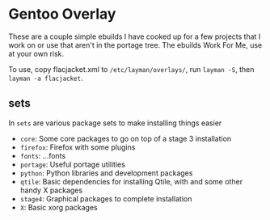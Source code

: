 Gentoo Overlay
==============

These are a couple simple ebuilds I have cooked up for a few projects that I
work on or use that aren't in the portage tree.  The ebuilds Work For Me, use
at your own risk.

To use, copy flacjacket.xml to `/etc/layman/overlays/`, run `layman -S`, then
`layman -a flacjacket`.

sets
----

In `sets` are various package sets to make installing things easier

* `core`: Some core packages to go on top of a stage 3 installation
* `firefox`: Firefox with some plugins
* `fonts`: ...fonts
* `portage`: Useful portage utilities
* `python`: Python libraries and development packages
* `qtile`: Basic dependencies for installing Qtile, with and some other handy
  X packages
* `stage4`: Graphical packages to complete installation
* `X`: Basic xorg packages
